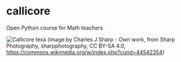 # callicore
Open Python course for Math teachers

![Callicore texa](https://github.com/melissawm/callicore/blob/master/640px-Texa_eighty-eight_(Callicore_texa).jpg)
(image by Charles J Sharp - Own work, from Sharp Photography, sharpphotography, CC BY-SA 4.0, https://commons.wikimedia.org/w/index.php?curid=44542354)
